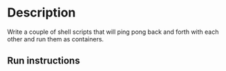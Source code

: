 # Description
Write a couple of shell scripts that will ping pong back and forth with each other and run them as containers.


## Run instructions


